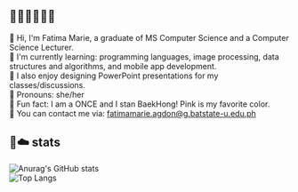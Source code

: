## 🩷🌸🌷🧸🎀🫧

<!--
**marieemoiselle/marieemoiselle** is a ✨ _special_ ✨ repository because its `README.md` (this file) appears on your GitHub profile.

Here are some ideas to get you started:

- 🔭 I’m currently working on ...
- 🌱 I’m currently learning ...
- 👯 I’m looking to collaborate on ...
- 🤔 I’m looking for help with ...
- 💬 Ask me about ...
- 📫 How to reach me: ...
- 😄 Pronouns: ...
- ⚡ Fun fact: ...
-->

🩷 Hi, I'm Fatima Marie, a graduate of MS Computer Science and a Computer Science Lecturer.<br/>
🌱 I'm currently learning: programming languages, image processing, data structures and algorithms, and mobile app development.<br/>
🌼 I also enjoy designing PowerPoint presentations for my classes/discussions.<br/>
🥰 Pronouns: she/her<br/>
🎀 Fun fact: I am a ONCE and I stan BaekHong! Pink is my favorite color.<br/>
💌 You can contact me via: fatimamarie.agdon@g.batstate-u.edu.ph

## 🏹☁️ stats

![Anurag's GitHub stats](https://github-readme-stats.vercel.app/api?username=marieemoiselle&show_icons=true&theme=bear)<br/>
![Top Langs](https://github-readme-stats.vercel.app/api/top-langs/?username=marieemoiselle&layout=compact&theme=bear) <br/>
<!--[![trophy](https://github-profile-trophy.vercel.app/?username=marieemoiselle)](https://github.com/ryo-ma/github-profile-trophy)-->

